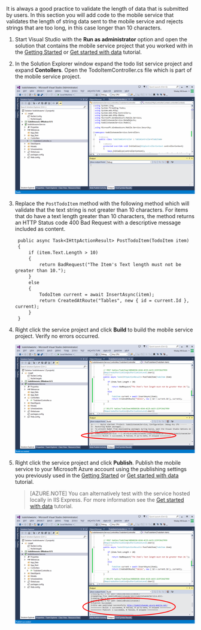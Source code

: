 
It is always a good practice to validate the length of data that is submitted by users. In this section you will add code to the mobile service that validates the length of string data sent to the mobile service and rejects strings that are too long, in this case longer than 10 characters.

1. Start Visual Studio with the **Run as administrator** option and open the solution that contains the mobile service project that you worked with in the [Getting Started] or [Get started with data](/zh-cn/documentation/articles/mobile-services-dotnet-backend-windows-store-dotnet-get-started-data)  tutorial.

2. In the Solution Explorer window expand the todo list service project and expand **Contollers**. Open the TodoItemController.cs file which is part of the mobile service project.  

   	![](./media/mobile-services-dotnet-backend-add-validation/mobile-services-open-todoitemcontroller.png)

3. Replace the `PostTodoItem` method with the following method which will validate that the text string is not greater than 10 characters. For items that do have a text length greater than 10 characters, the method returns an HTTP Status code 400 Bad Request with a descriptive message included as content.


        public async Task<IHttpActionResult> PostTodoItem(TodoItem item)
        {
            if (item.Text.Length > 10)
            {
                return BadRequest("The Item's Text length must not be greater than 10.");
            }
            else
            {
                TodoItem current = await InsertAsync(item);
                return CreatedAtRoute("Tables", new { id = current.Id }, current);
            } 
        }



4. Right click the service project and click **Build** to build the mobile service project. Verify no errors occurred.

   	![](./media/mobile-services-dotnet-backend-add-validation/mobile-services-build-dotnet-service.png)

5. Right click the service project and click **Publish**. Publish the mobile service to your Microsoft Azure account using the publishing settings you previously used in the [Getting Started] or [Get started with data](/zh-cn/documentation/articles/mobile-services-dotnet-backend-windows-store-dotnet-get-started-data/)  tutorial.
 
     >[AZURE.NOTE] You can alternatively test with the service hosted locally in IIS Express. For more information see the [Get started with data](/zh-cn/documentation/articles/mobile-services-dotnet-backend-windows-store-dotnet-get-started-data/) tutorial.

    ![](./media/mobile-services-dotnet-backend-add-validation/mobile-services-publish-dotnet-service.png)





<!-- URLs. -->
[Getting Started]: /zh-cn/documentation/articles/mobile-services-dotnet-backend-windows-store-dotnet-get-started/
